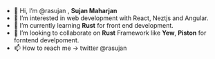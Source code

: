 - 👋 Hi, I’m @rasujan , **Sujan Maharjan**
- 👀 I’m interested in web development with React, Neztjs and Angular.
- 🌱 I’m currently learning **Rust** for front end development.
- 💞️ I’m looking to collaborate on **Rust** Framework like **Yew**, **Piston** for forntend develpoment.
- 📫 How to reach me -> twitter @rasujan

<!---
rasujan/rasujan is a ✨ special ✨ repository because its `README.md` (this file) appears on your GitHub profile.
You can click the Preview link to take a look at your changes.
--->
